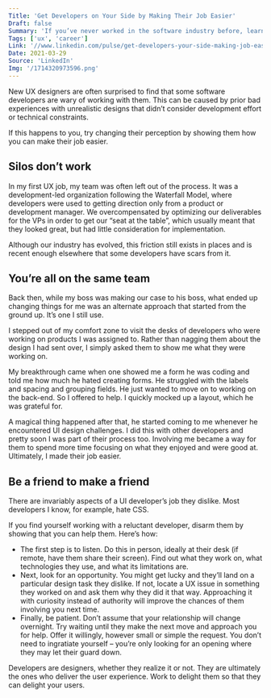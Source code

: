 ```yaml
---
Title: 'Get Developers on Your Side by Making Their Job Easier'
Draft: false
Summary: 'If you’ve never worked in the software industry before, learning the culture can be a huge part of your first year on the job.'
Tags: ['ux', 'career']
Link: '//www.linkedin.com/pulse/get-developers-your-side-making-job-easier-leon-barnard/'
Date: 2021-03-29
Source: 'LinkedIn'
Img: '/1714320973596.png'
---
```


New UX designers are often surprised to find that some software developers are wary of working with them. This can be caused by prior bad experiences with unrealistic designs that didn’t consider development effort or technical constraints.

If this happens to you, try changing their perception by showing them how you can make their job easier.

## Silos don’t work

In my first UX job, my team was often left out of the process. It was a development-led organization following the Waterfall Model, where developers were used to getting direction only from a product or development manager. We overcompensated by optimizing our deliverables for the VPs in order to get our “seat at the table”, which usually meant that they looked great, but had little consideration for implementation.

Although our industry has evolved, this friction still exists in places and is recent enough elsewhere that some developers have scars from it.

## You’re all on the same team

Back then, while my boss was making our case to his boss, what ended up changing things for me was an alternate approach that started from the ground up. It’s one I still use.

I stepped out of my comfort zone to visit the desks of developers who were working on products I was assigned to. Rather than nagging them about the design I had sent over, I simply asked them to show me what they were working on.

My breakthrough came when one showed me a form he was coding and told me how much he hated creating forms. He struggled with the labels and spacing and grouping fields. He just wanted to move on to working on the back-end. So I offered to help. I quickly mocked up a layout, which he was grateful for.

A magical thing happened after that, he started coming to me whenever he encountered UI design challenges. I did this with other developers and pretty soon I was part of their process too. Involving me became a way for them to spend more time focusing on what they enjoyed and were good at. Ultimately, I made their job easier.

## Be a friend to make a friend

There are invariably aspects of a UI developer’s job they dislike. Most developers I know, for example, hate CSS.

If you find yourself working with a reluctant developer, disarm them by showing that you can help them. Here’s how:

* The first step is to listen. Do this in person, ideally at their desk (if remote, have them share their screen). Find out what they work on, what technologies they use, and what its limitations are.
* Next, look for an opportunity. You might get lucky and they’ll land on a particular design task they dislike. If not, locate a UX issue in something they worked on and ask them why they did it that way. Approaching it with curiosity instead of authority will improve the chances of them involving you next time.
* Finally, be patient. Don’t assume that your relationship will change overnight. Try waiting until they make the next move and approach you for help. Offer it willingly, however small or simple the request. You don’t need to ingratiate yourself – you’re only looking for an opening where they may let their guard down.

Developers are designers, whether they realize it or not. They are ultimately the ones who deliver the user experience. Work to delight them so that they can delight your users.